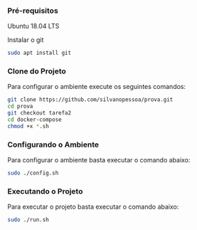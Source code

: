 ### Pré-requisitos
Ubuntu 18.04 LTS

Instalar o git

```sh
sudo apt install git
```


### Clone do Projeto

Para configurar o ambiente execute os seguintes comandos:

```sh
git clone https://github.com/silvanopessoa/prova.git
cd prova
git checkout tarefa2
cd docker-compose
chmod +x *.sh
```
### Configurando o Ambiente

Para configurar o ambiente basta executar o comando abaixo:

```sh
sudo ./config.sh
```

### Executando o Projeto

Para executar o projeto basta executar o comando abaixo:

```sh
sudo ./run.sh
```
